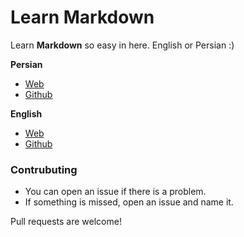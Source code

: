 # Learn Markdown

Learn **Markdown** so easy in here. English or Persian :)

**Persian**

- [Web](https://md.blackiq.ir/fa)
- [Github](learn/persian.md)

**English**

- [Web](https://md.blackiq.ir/en)
- [Github](learn/english.md)

### Contrubuting

- You can open an issue if there is a problem.
- If something is missed, open an issue and name it.

Pull requests are welcome!

